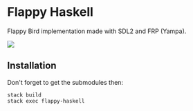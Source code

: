 # Flappy Haskell

Flappy Bird implementation made with SDL2 and FRP (Yampa).

![](bird.gif)

## Installation

Don't forget to get the submodules then:

```
stack build
stack exec flappy-haskell
```
